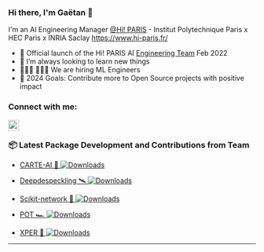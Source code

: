 ### Hi there, I'm Gaëtan 👋 

I'm an AI Engineering Manager [@Hi! PARIS][hi-paris] - Institut Polytechnique Paris x HEC Paris x INRIA Saclay
https://www.hi-paris.fr/


- 🚀 Official launch of the Hi! PARIS AI [Engineering Team][engineering-team] Feb 2022
- 🌱 I’m always looking to learn new things
- 👨🏼‍💻 👩🏼‍💻 We are hiring ML Engineers
- 🥅 2024 Goals: Contribute more to Open Source projects with positive impact


### Connect with me:

[<img align="left" alt="Linkedin" width="22px" src="https://cdn.jsdelivr.net/npm/simple-icons@v3/icons/linkedin.svg" />][linkedin]

<br />



###  📦 Latest Package Development and Contributions from Team

<!-- Package:START -->
* [CARTE-AI 💬 ](https://github.com/soda-inria/carte)  [![Downloads](https://img.shields.io/pypi/dm/carte-ai)](https://pypi.org/project/carte-ai/)

* [Deepdespeckling 🛰️ ](https://github.com/hi-paris/deepdespeckling)  [![Downloads](https://img.shields.io/pypi/dm/deepdespeckling)](https://pypi.org/project/deepdespeckling/)

* [Scikit-network 🛜 ](https://github.com/sknetwork-team/scikit-network)  [![Downloads](https://img.shields.io/pypi/dm/scikit-network)](https://pypi.org/project/scikit-network/)

* [POT 🏎️ ](https://github.com/PythonOT/POT)  [![Downloads](https://img.shields.io/pypi/dm/POT)](https://pypi.org/project/POT/)

* [XPER 🔮 ](https://github.com/hi-paris/XPER)  [![Downloads](https://img.shields.io/pypi/dm/XPER)](https://pypi.org/project/XPER/)

<!-- Package:END -->


---


[engineering-team]: https://engineeringteam.hi-paris.fr/
[hi-paris]: https://www.hi-paris.fr/
[medium]: https://gaetan-brison.medium.com/
[linkedin]: https://www.linkedin.com/in/gaetan-brison/
[georgiatech]: https://www.gatech.edu/
[edhec]: https://www.edhec.edu/en
[mitx]: https://micromasters.mit.edu/
[lewagon]: https://www.lewagon.com/

